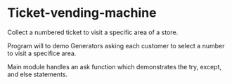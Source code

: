 # Ticket-vending-machine
Collect a numbered ticket to visit a specific area of a store.

Program will to demo Generators asking each customer to select a number to visit a specifice area.

Main module handles an ask function which demonstrates the try, except, and else statements.


